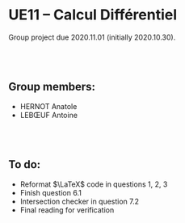 # UE11 – Calcul Différentiel
Group project due 2020.11.01 (initially 2020.10.30).

<br><br>

## Group members:
* HERNOT Anatole
* LEBŒUF Antoine

<br><br>

## To do:
* Reformat $\LaTeX$ code in questions 1, 2, 3
* Finish question 6.1
* Intersection checker in question 7.2
* Final reading for verification
